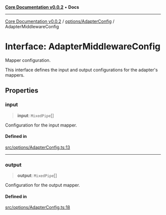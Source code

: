 [**Core Documentation v0.0.2**](../../../README.md) • **Docs**

***

[Core Documentation v0.0.2](../../../modules.md) / [options/AdapterConfig](../README.md) / AdapterMiddlewareConfig

# Interface: AdapterMiddlewareConfig

Mapper configuration.

This interface defines the input and output configurations for the adapter's mappers.

## Properties

### input

> **input**: `MixedPipe`[]

Configuration for the input mapper.

#### Defined in

[src/options/AdapterConfig.ts:13](https://github.com/stonemjs/core/blob/aa2a76ee3b0b5f73fa20c9cec0decb9263cddbc2/src/options/AdapterConfig.ts#L13)

***

### output

> **output**: `MixedPipe`[]

Configuration for the output mapper.

#### Defined in

[src/options/AdapterConfig.ts:18](https://github.com/stonemjs/core/blob/aa2a76ee3b0b5f73fa20c9cec0decb9263cddbc2/src/options/AdapterConfig.ts#L18)

